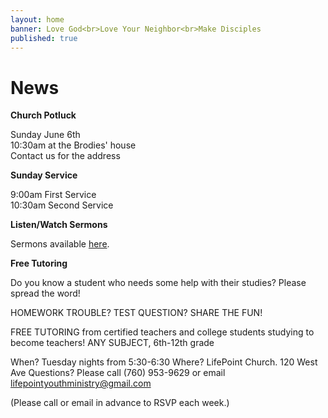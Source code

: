 ```yaml
---
layout: home
banner: Love God<br>Love Your Neighbor<br>Make Disciples
published: true
---
```


# News

**Church Potluck**

Sunday June 6th<br>
10:30am at the Brodies' house<br>
Contact us for the address

**Sunday Service**

9:00am First Service<br>
10:30am Second Service

**Listen/Watch Sermons**

Sermons available [here](/sermons).

**Free Tutoring**

Do you know a student who needs some help with their studies? Please spread the word!

HOMEWORK TROUBLE? TEST QUESTION? SHARE THE FUN!

FREE TUTORING from certified teachers and college students studying to become teachers! ANY SUBJECT, 6th-12th grade

When? Tuesday nights from 5:30-6:30
Where? LifePoint Church. 120 West Ave
Questions? Please call (760) 953-9629 or email lifepointyouthministry@gmail.com

(Please call or email in advance to RSVP each week.)
